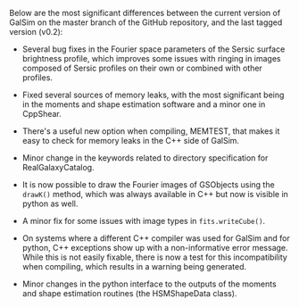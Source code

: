 Below are the most significant differences between the current version of GalSim on the master
branch of the GitHub repository, and the last tagged version (v0.2):

* Several bug fixes in the Fourier space parameters of the Sersic surface brightness profile, which
  improves some issues with ringing in images composed of Sersic profiles on their own or combined
  with other profiles.

* Fixed several sources of memory leaks, with the most significant being in the moments and shape
  estimation software and a minor one in CppShear.

* There's a useful new option when compiling, MEMTEST, that makes it easy to check for memory leaks
  in the C++ side of GalSim.

* Minor change in the keywords related to directory specification for RealGalaxyCatalog.

* It is now possible to draw the Fourier images of GSObjects using the `drawK()` method, which was
  always available in C++ but now is visible in python as well.

* A minor fix for some issues with image types in `fits.writeCube()`.

* On systems where a different C++ compiler was used for GalSim and for python, C++ exceptions show
  up with a non-informative error message.  While this is not easily fixable, there is now a test
  for this incompatibility when compiling, which results in a warning being generated.

* Minor changes in the python interface to the outputs of the moments and shape estimation routines
  (the HSMShapeData class).
